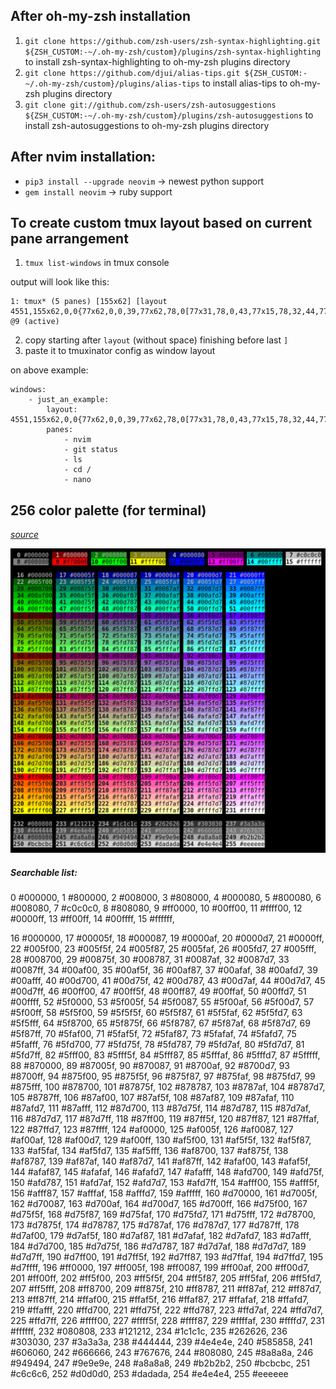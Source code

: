 ## After oh-my-zsh installation
1. `git clone https://github.com/zsh-users/zsh-syntax-highlighting.git ${ZSH_CUSTOM:-~/.oh-my-zsh/custom}/plugins/zsh-syntax-highlighting` to install zsh-syntax-highlighting to oh-my-zsh plugins directory
2. `git clone https://github.com/djui/alias-tips.git ${ZSH_CUSTOM:-~/.oh-my-zsh/custom}/plugins/alias-tips` to install alias-tips to oh-my-zsh plugins directory
3. `git clone git://github.com/zsh-users/zsh-autosuggestions ${ZSH_CUSTOM:-~/.oh-my-zsh/custom}/plugins/zsh-autosuggestions` to install zsh-autosuggestions to oh-my-zsh plugins directory

## After nvim installation:
- `pip3 install --upgrade neovim` -> newest python support
- `gem install neovim` -> ruby support

## To create custom tmux layout based on current pane arrangement
1. `tmux list-windows` in tmux console

output will look like this:
```
1: tmux* (5 panes) [155x62] [layout 4551,155x62,0,0{77x62,0,0,39,77x62,78,0[77x31,78,0,43,77x15,78,32,44,77x14,78,48{38x14,78,48,45,38x14,117,48,46}]}] @9 (active)
```
2. copy starting after `layout` (without space) finishing before last `]`
3. paste it to tmuxinator config as window layout

on above example:
```
windows:
    - just_an_example:
        layout: 4551,155x62,0,0{77x62,0,0,39,77x62,78,0[77x31,78,0,43,77x15,78,32,44,77x14,78,48{38x14,78,48,45,38x14,117,48,46}]}
        panes:
            - nvim
            - git status
            - ls
            - cd /
            - nano
```



## 256 color palette (for terminal)
*[source](http://www.calmar.ws/vim/256-xterm-24bit-rgb-color-chart.html)*

![](https://github.com/dominikduda/config_files/blob/master/256_color_palette.png)

##### Searchable list:

0 #000000, 1 #800000, 2 #008000, 3 #808000, 4 #000080, 5 #800080, 6 #008080, 7 #c0c0c0,
8 #808080, 9 #ff0000, 10 #00ff00, 11 #ffff00, 12 #0000ff, 13 #ff00ff, 14 #00ffff, 15 #ffffff,

16 #000000, 17 #00005f, 18 #000087, 19 #0000af, 20 #0000d7, 21 #0000ff,
22 #005f00, 23 #005f5f, 24 #005f87, 25 #005faf, 26 #005fd7, 27 #005fff,
28 #008700, 29 #00875f, 30 #008787, 31 #0087af, 32 #0087d7, 33 #0087ff,
34 #00af00, 35 #00af5f, 36 #00af87, 37 #00afaf, 38 #00afd7, 39 #00afff,
40 #00d700, 41 #00d75f, 42 #00d787, 43 #00d7af, 44 #00d7d7, 45 #00d7ff,
46 #00ff00, 47 #00ff5f, 48 #00ff87, 49 #00ffaf, 50 #00ffd7, 51 #00ffff,
52 #5f0000, 53 #5f005f, 54 #5f0087, 55 #5f00af, 56 #5f00d7, 57 #5f00ff,
58 #5f5f00, 59 #5f5f5f, 60 #5f5f87, 61 #5f5faf, 62 #5f5fd7, 63 #5f5fff,
64 #5f8700, 65 #5f875f, 66 #5f8787, 67 #5f87af, 68 #5f87d7, 69 #5f87ff,
70 #5faf00, 71 #5faf5f, 72 #5faf87, 73 #5fafaf, 74 #5fafd7, 75 #5fafff,
76 #5fd700, 77 #5fd75f, 78 #5fd787, 79 #5fd7af, 80 #5fd7d7, 81 #5fd7ff,
82 #5fff00, 83 #5fff5f, 84 #5fff87, 85 #5fffaf, 86 #5fffd7, 87 #5fffff,
88 #870000, 89 #87005f, 90 #870087, 91 #8700af, 92 #8700d7, 93 #8700ff,
94 #875f00, 95 #875f5f, 96 #875f87, 97 #875faf, 98 #875fd7, 99 #875fff,
100 #878700, 101 #87875f, 102 #878787, 103 #8787af, 104 #8787d7, 105 #8787ff,
106 #87af00, 107 #87af5f, 108 #87af87, 109 #87afaf, 110 #87afd7, 111 #87afff,
112 #87d700, 113 #87d75f, 114 #87d787, 115 #87d7af, 116 #87d7d7, 117 #87d7ff,
118 #87ff00, 119 #87ff5f, 120 #87ff87, 121 #87ffaf, 122 #87ffd7, 123 #87ffff,
124 #af0000, 125 #af005f, 126 #af0087, 127 #af00af, 128 #af00d7, 129 #af00ff,
130 #af5f00, 131 #af5f5f, 132 #af5f87, 133 #af5faf, 134 #af5fd7, 135 #af5fff,
136 #af8700, 137 #af875f, 138 #af8787, 139 #af87af, 140 #af87d7, 141 #af87ff,
142 #afaf00, 143 #afaf5f, 144 #afaf87, 145 #afafaf, 146 #afafd7, 147 #afafff,
148 #afd700, 149 #afd75f, 150 #afd787, 151 #afd7af, 152 #afd7d7, 153 #afd7ff,
154 #afff00, 155 #afff5f, 156 #afff87, 157 #afffaf, 158 #afffd7, 159 #afffff,
160 #d70000, 161 #d7005f, 162 #d70087, 163 #d700af, 164 #d700d7, 165 #d700ff,
166 #d75f00, 167 #d75f5f, 168 #d75f87, 169 #d75faf, 170 #d75fd7, 171 #d75fff,
172 #d78700, 173 #d7875f, 174 #d78787, 175 #d787af, 176 #d787d7, 177 #d787ff,
178 #d7af00, 179 #d7af5f, 180 #d7af87, 181 #d7afaf, 182 #d7afd7, 183 #d7afff,
184 #d7d700, 185 #d7d75f, 186 #d7d787, 187 #d7d7af, 188 #d7d7d7, 189 #d7d7ff,
190 #d7ff00, 191 #d7ff5f, 192 #d7ff87, 193 #d7ffaf, 194 #d7ffd7, 195 #d7ffff,
196 #ff0000, 197 #ff005f, 198 #ff0087, 199 #ff00af, 200 #ff00d7, 201 #ff00ff,
202 #ff5f00, 203 #ff5f5f, 204 #ff5f87, 205 #ff5faf, 206 #ff5fd7, 207 #ff5fff,
208 #ff8700, 209 #ff875f, 210 #ff8787, 211 #ff87af, 212 #ff87d7, 213 #ff87ff,
214 #ffaf00, 215 #ffaf5f, 216 #ffaf87, 217 #ffafaf, 218 #ffafd7, 219 #ffafff,
220 #ffd700, 221 #ffd75f, 222 #ffd787, 223 #ffd7af, 224 #ffd7d7, 225 #ffd7ff,
226 #ffff00, 227 #ffff5f, 228 #ffff87, 229 #ffffaf, 230 #ffffd7, 231 #ffffff,
232 #080808, 233 #121212, 234 #1c1c1c, 235 #262626, 236 #303030, 237 #3a3a3a,
238 #444444, 239 #4e4e4e, 240 #585858, 241 #606060, 242 #666666, 243 #767676,
244 #808080, 245 #8a8a8a, 246 #949494, 247 #9e9e9e, 248 #a8a8a8, 249 #b2b2b2,
250 #bcbcbc, 251 #c6c6c6, 252 #d0d0d0, 253 #dadada, 254 #e4e4e4, 255 #eeeeee
